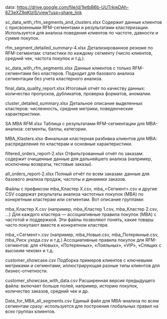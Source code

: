 data: https://drive.google.com/file/d/1IetbB6b-UUTrkieDAh-6Z3eXZ9pKlzlS/view?usp=share_link

sc_data_with_rfm_segments_and_clusters.xlsx
Содержит данные клиентов с присвоенными RFM-сегментами и результатами кластеризации. Используется для анализа поведения клиентов по частоте, давности и сумме покупок.

rfm_segment_detailed_summary-4.xlsx
Детализированное резюме по RFM-сегментам: статистики по каждому сегменту (число клиентов, средний чек, частота покупок и т.д.).

sc_data_with_rfm_segments.xlsx
Данные клиентов с только RFM-сегментами без кластеров. Подходит для базового анализа сегментации без учета кластерного анализа.

final_data_quality_report.xlsx
Итоговый отчёт по качеству данных: количество пропусков, дубликатов, проверка форматов, аномалии.

cluster_detailed_summary.xlsx
Детальное описание выделенных кластеров: численность, средние метрики, поведенческие характеристики.

SA MBA RFM.xlsx
Таблица с результатами RFM-сегментации для MBA-анализа: сегменты, баллы, категории.

MBA_Klasters.xlsx
Финальная кластерная разбивка клиентов для MBA: распределение по кластерам и основные характеристики.

filtered_orders_report-2.xlsx
Отфильтрованный отчёт по заказам: содержит очищенные данные для дальнейшего анализа (например, исключены возвраты, тестовые заказы).

all_orders_report-2.xlsx
Полный отчёт по всем заказам: данные для базового анализа продаж, частоты и динамики заказов.

Файлы с префиксом mba_Кластер X.csv, mba_<Сегмент>.csv и другие CSV содержат результаты анализа частотных покупок (MBA) по конкретным кластерам или сегментам. Вот описание группами:

mba_Кластер X.csv (например, mba_Кластер 1.csv, mba_Кластер 2.csv, …)
Для каждого кластера — ассоциативные правила покупок (MBA) с частотой и поддержкой. Эти файлы позволяют понять, какие товары часто покупают вместе в конкретном кластере.

mba_<Сегмент>.csv (например, mba_Новые.csv, mba_Потерянные.csv, mba_Риск ухода.csv и т.д.)
Ассоциативные правила покупок для RFM-сегментов: для «Новых», «Потерянных», «Лояльных», «VIP», «Спящих с высоким чеком» и т.д.

customer_showcase.csv
Подборка примеров клиентов с ключевыми метриками и сегментами, иллюстрирующая разные типы клиентов для бизнес-отчетности.

customer_showcase_with_data.csv
Расширенная версия предыдущего файла: включает больше полей, например, историю покупок, количество заказов, средний чек и др.

Data_for_MBA_all_segments.csv
Единый файл для MBA-анализа по всем сегментам сразу: используется для построения глобальных правил на всех группах клиентов.
